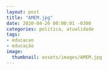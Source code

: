 ```yaml
---
layout: post
title: "AMEM.jpg"
date: 2020-04-26 00:00:01 -0300
categories: politica, atualidade
tags:
- educacao
- educação
image: 
  thumbnail: assets/images/AMEM.jpg
---
```


